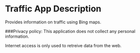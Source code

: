 Traffic App Description
=======================

Provides information on traffic using Bing maps.

###Privacy policy:
This application does not collect any personal information.

Internet access is only used to retreive data from the web.
